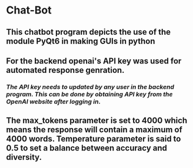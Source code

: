 # Chat-Bot

## This chatbot program depicts the use of the module PyQt6 in making GUIs in python
## For the backend openai's API key was used for automated response genration.
### <i>The API key needs to updated by any user in the backend program. This can be done by obtaining API key from the OpenAI website after logging in</i>.
## The max_tokens parameter is set to 4000 which means the response will contain a maximum of 4000 words. Temperature parameter is said to 0.5 to set a balance between accuracy and diversity.
